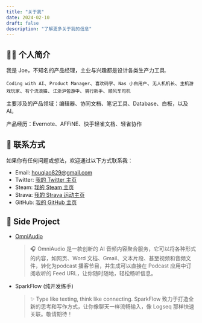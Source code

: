 ```yaml
---
title: "关于我"
date: 2024-02-10
draft: false
description: "了解更多关于我的信息"
---
```


## 👨‍💻 个人简介

我是 Joe，不知名的产品经理，主业与兴趣都是设计各类生产力工具.

`Coding with AI`、`Product Manager`、`喜欢码字`、`Nas 小白用户`、`无人机机长`、`主机游戏玩家`、`有个流浪猫`、`江浙沪包游中`、`骑行新手`、`顺风车司机`

主要涉及的产品领域：编辑器、协同文档、笔记工具、Database、白板，以及 AI。

产品经历：Evernote、AFFiNE、快手轻雀文档、轻雀协作

## 📮 联系方式

如果你有任何问题或想法，欢迎通过以下方式联系我：

- Email: houqiao829@gmail.com
- Twitter: [我的 Twitter 主页](https://x.com/houjoe1)
- Steam: [我的 Steam 主页](https://steamcommunity.com/id/houjoe/)
- Strava: [我的 Strava 运动主页](https://www.strava.com/athletes/114261708)
- GitHub: [我的 GitHub 主页](https://github.com/houjoe0829)

## 🌟 Side Project

- [OmniAudio](https://omniaudio.info/)
  > 🎧 OmniAudio 是一款创新的 AI 音频内容聚合服务，它可以将各种形式的内容，如网页、Word 文档、Gmail、文本片段、甚至视频和音频文件，转化为podcast 播客节目，并生成可以直接在 Podcast 应用中订阅收听的 Feed URL，让你随时随地，轻松畅听信息。

- SparkFlow (纯开发练手)
  > ✨ Type like texting, think like connecting.  SparkFlow 致力于打造全新的思考和写作方式，让你像聊天一样流畅输入，像 Logseq 那样快速关联。敬请期待！


